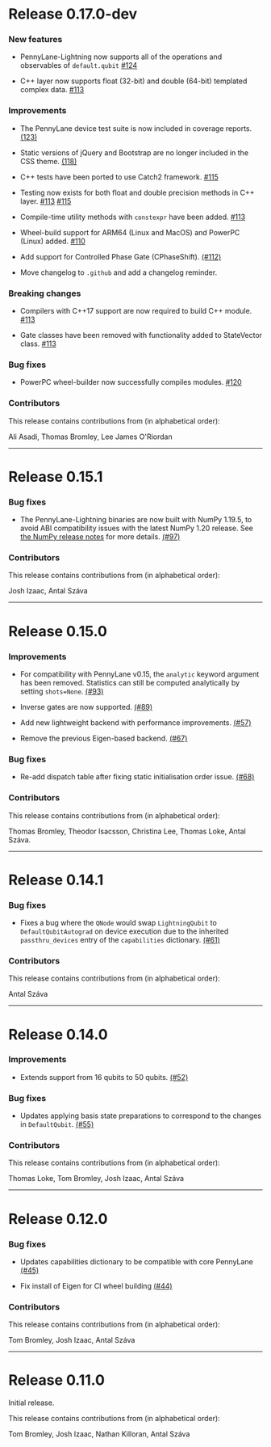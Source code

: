 # Release 0.17.0-dev

### New features

* PennyLane-Lightning now supports all of the operations and observables of `default.qubit`
  [#124](https://github.com/PennyLaneAI/pennylane-lightning/pull/124)

* C++ layer now supports float (32-bit) and double (64-bit) templated complex data.
  [#113](https://github.com/PennyLaneAI/pennylane-lightning/pull/113)

### Improvements

* The PennyLane device test suite is now included in coverage reports.
  [(123)](https://github.com/PennyLaneAI/pennylane-lightning/pull/123)

* Static versions of jQuery and Bootstrap are no longer included in the CSS theme. 
  [(118)](https://github.com/PennyLaneAI/pennylane-lightning/pull/118)

* C++ tests have been ported to use Catch2 framework.
  [#115](https://github.com/PennyLaneAI/pennylane-lightning/pull/115)

* Testing now exists for both float and double precision methods in C++ layer. 
  [#113](https://github.com/PennyLaneAI/pennylane-lightning/pull/113)
  [#115](https://github.com/PennyLaneAI/pennylane-lightning/pull/115)

* Compile-time utility methods with `constexpr` have been added.
  [#113](https://github.com/PennyLaneAI/pennylane-lightning/pull/113)

* Wheel-build support for ARM64 (Linux and MacOS) and PowerPC (Linux) added. 
  [#110](https://github.com/PennyLaneAI/pennylane-lightning/pull/110)

* Add support for Controlled Phase Gate (CPhaseShift).
  [(#112)](https://github.com/PennyLaneAI/pennylane-lightning/issues/112)

* Move changelog to `.github` and add a changelog reminder.

### Breaking changes

* Compilers with C++17 support are now required to build C++ module.
  [#113](https://github.com/PennyLaneAI/pennylane-lightning/pull/113)

* Gate classes have been removed with functionality added to StateVector class.
  [#113](https://github.com/PennyLaneAI/pennylane-lightning/pull/113)

### Bug fixes

* PowerPC wheel-builder now successfully compiles modules.
  [#120](https://github.com/PennyLaneAI/pennylane-lightning/pull/120)

### Contributors

This release contains contributions from (in alphabetical order):

Ali Asadi, Thomas Bromley, Lee James O'Riordan

---

# Release 0.15.1

### Bug fixes

* The PennyLane-Lightning binaries are now built with NumPy 1.19.5, to avoid ABI
  compatibility issues with the latest NumPy 1.20 release. See
  [the NumPy release notes](https://numpy.org/doc/stable/release/1.20.0-notes.html#size-of-np-ndarray-and-np-void-changed)
  for more details.
  [(#97)](https://github.com/PennyLaneAI/pennylane-lightning/pull/97)

### Contributors

This release contains contributions from (in alphabetical order):

Josh Izaac, Antal Száva

---

# Release 0.15.0

### Improvements

* For compatibility with PennyLane v0.15, the `analytic` keyword argument
  has been removed. Statistics can still be computed analytically by setting
  `shots=None`.
  [(#93)](https://github.com/PennyLaneAI/pennylane-lightning/pull/93)

* Inverse gates are now supported.
  [(#89)](https://github.com/PennyLaneAI/pennylane-lightning/pull/89)

* Add new lightweight backend with performance improvements.
  [(#57)](https://github.com/PennyLaneAI/pennylane-lightning/pull/57)

* Remove the previous Eigen-based backend.
  [(#67)](https://github.com/PennyLaneAI/pennylane-lightning/pull/67)

### Bug fixes

* Re-add dispatch table after fixing static initialisation order issue.
  [(#68)](https://github.com/PennyLaneAI/pennylane-lightning/pull/68)

### Contributors

This release contains contributions from (in alphabetical order):

Thomas Bromley, Theodor Isacsson, Christina Lee, Thomas Loke, Antal Száva.

---

# Release 0.14.1

### Bug fixes

* Fixes a bug where the `QNode` would swap `LightningQubit` to
  `DefaultQubitAutograd` on device execution due to the inherited
  `passthru_devices` entry of the `capabilities` dictionary.
  [(#61)](https://github.com/PennyLaneAI/pennylane-lightning/pull/61)

### Contributors

This release contains contributions from (in alphabetical order):

Antal Száva

---

# Release 0.14.0

### Improvements

* Extends support from 16 qubits to 50 qubits.
  [(#52)](https://github.com/PennyLaneAI/pennylane-lightning/pull/52)

### Bug fixes

* Updates applying basis state preparations to correspond to the
  changes in `DefaultQubit`.
  [(#55)](https://github.com/PennyLaneAI/pennylane-lightning/pull/55)

### Contributors

This release contains contributions from (in alphabetical order):

Thomas Loke, Tom Bromley, Josh Izaac, Antal Száva

---

# Release 0.12.0

### Bug fixes

* Updates capabilities dictionary to be compatible with core PennyLane
  [(#45)](https://github.com/PennyLaneAI/pennylane-lightning/pull/45)

* Fix install of Eigen for CI wheel building
  [(#44)](https://github.com/PennyLaneAI/pennylane-lightning/pull/44)

### Contributors

This release contains contributions from (in alphabetical order):

Tom Bromley, Josh Izaac, Antal Száva

---

# Release 0.11.0

Initial release.

This release contains contributions from (in alphabetical order):

Tom Bromley, Josh Izaac, Nathan Killoran, Antal Száva

